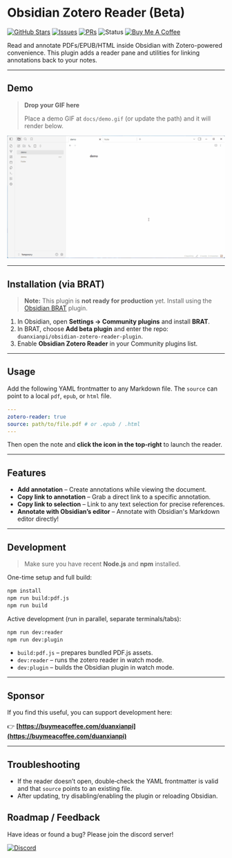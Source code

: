 # Obsidian Zotero Reader (Beta)

[![GitHub Stars](https://img.shields.io/github/stars/duanxianpi/obsidian-zotero-reader-plugin?style=social)](https://github.com/duanxianpi/obsidian-zotero-reader-plugin/stargazers)
[![Issues](https://img.shields.io/github/issues/duanxianpi/obsidian-zotero-reader-plugin)](https://github.com/duanxianpi/obsidian-zotero-reader-plugin/issues)
[![PRs](https://img.shields.io/github/issues-pr/duanxianpi/obsidian-zotero-reader-plugin)](https://github.com/duanxianpi/obsidian-zotero-reader-plugin/pulls)
![Status](https://img.shields.io/badge/status-beta-yellow)
[![Buy Me A Coffee](https://img.shields.io/badge/Buy%20me%20a%20coffee-%F0%9F%8D%BA-ffdd00)](https://buymeacoffee.com/duanxianpi)

Read and annotate PDFs/EPUB/HTML inside Obsidian with Zotero-powered convenience. This plugin adds a reader pane and utilities for linking annotations back to your notes.

---

## Demo

> **Drop your GIF here**
>
> Place a demo GIF at `docs/demo.gif` (or update the path) and it will render below.

![Demo](docs/demo.gif)

---

## Installation (via BRAT)

> **Note:** This plugin is **not ready for production** yet. Install using the [Obsidian BRAT](https://github.com/TfTHacker/obsidian42-brat) plugin.

1. In Obsidian, open **Settings → Community plugins** and install **BRAT**.
2. In BRAT, choose **Add beta plugin** and enter the repo: `duanxianpi/obsidian-zotero-reader-plugin`.
3. Enable **Obsidian Zotero Reader** in your Community plugins list.

---

## Usage

Add the following YAML frontmatter to any Markdown file. The `source` can point to a local `pdf`, `epub`, or `html` file.

```yaml
---
zotero-reader: true
source: path/to/file.pdf # or .epub / .html
---
```

Then open the note and **click the icon in the top-right** to launch the reader.

---

## Features

* **Add annotation** – Create annotations while viewing the document.
* **Copy link to annotation** – Grab a direct link to a specific annotation.
* **Copy link to selection** – Link to any text selection for precise references.
* **Annotate with Obsidian’s editor** – Annotate with Obsidian's Markdown editor directly!

---

## Development

> Make sure you have recent **Node.js** and **npm** installed.

One-time setup and full build:

```bash
npm install
npm run build:pdf.js
npm run build
```

Active development (run in parallel, separate terminals/tabs):

```bash
npm run dev:reader
npm run dev:plugin
```

* `build:pdf.js` – prepares bundled PDF.js assets.
* `dev:reader` – runs the zotero reader in watch mode.
* `dev:plugin` – builds the Obsidian plugin in watch mode.

---

## Sponsor

If you find this useful, you can support development here:

👉 **[https://buymeacoffee.com/duanxianpi](https://buymeacoffee.com/duanxianpi)**

---

## Troubleshooting

* If the reader doesn’t open, double‑check the YAML frontmatter is valid and that `source` points to an existing file.
* After updating, try disabling/enabling the plugin or reloading Obsidian.

## Roadmap / Feedback

Have ideas or found a bug? Please join the discord server!

[![Discord](https://img.shields.io/badge/Discord-join-5865F2?logo=discord\&logoColor=white)](https://discord.gg/KwTkAhVc)
